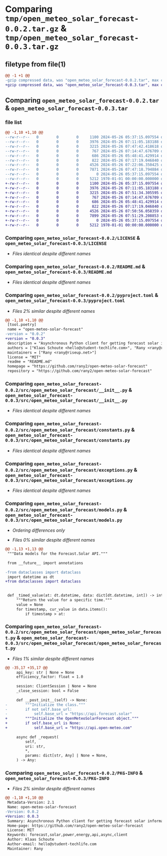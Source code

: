 # Comparing `tmp/open_meteo_solar_forecast-0.0.2.tar.gz` & `tmp/open_meteo_solar_forecast-0.0.3.tar.gz`

## filetype from file(1)

```diff
@@ -1 +1 @@
-gzip compressed data, was "open_meteo_solar_forecast-0.0.2.tar", max compression
+gzip compressed data, was "open_meteo_solar_forecast-0.0.3.tar", max compression
```

## Comparing `open_meteo_solar_forecast-0.0.2.tar` & `open_meteo_solar_forecast-0.0.3.tar`

### file list

```diff
@@ -1,10 +1,10 @@
--rw-r--r--   0        0        0     1100 2024-05-26 05:37:15.097554 open_meteo_solar_forecast-0.0.2/LICENSE
--rw-r--r--   0        0        0     3976 2024-05-26 07:11:05.183188 open_meteo_solar_forecast-0.0.2/README.md
--rw-r--r--   0        0        0     3215 2024-05-26 07:47:42.418618 open_meteo_solar_forecast-0.0.2/pyproject.toml
--rw-r--r--   0        0        0      767 2024-05-26 07:14:47.676709 open_meteo_solar_forecast-0.0.2/src/open_meteo_solar_forecast/__init__.py
--rw-r--r--   0        0        0      686 2024-05-26 05:48:41.429914 open_meteo_solar_forecast-0.0.2/src/open_meteo_solar_forecast/constants.py
--rw-r--r--   0        0        0      822 2024-05-26 07:17:19.046840 open_meteo_solar_forecast-0.0.2/src/open_meteo_solar_forecast/exceptions.py
--rw-r--r--   0        0        0     4526 2024-05-26 07:22:06.350425 open_meteo_solar_forecast-0.0.2/src/open_meteo_solar_forecast/models.py
--rw-r--r--   0        0        0     7871 2024-05-26 07:47:18.794884 open_meteo_solar_forecast-0.0.2/src/open_meteo_solar_forecast/open_meteo_solar_forecast.py
--rw-r--r--   0        0        0        0 2024-05-26 05:37:15.097554 open_meteo_solar_forecast-0.0.2/src/open_meteo_solar_forecast/py.typed
--rw-r--r--   0        0        0     5212 1970-01-01 00:00:00.000000 open_meteo_solar_forecast-0.0.2/PKG-INFO
+-rw-r--r--   0        0        0     1100 2024-05-26 05:37:15.097554 open_meteo_solar_forecast-0.0.3/LICENSE
+-rw-r--r--   0        0        0     3976 2024-05-26 07:11:05.183188 open_meteo_solar_forecast-0.0.3/README.md
+-rw-r--r--   0        0        0     3215 2024-05-26 07:51:34.305595 open_meteo_solar_forecast-0.0.3/pyproject.toml
+-rw-r--r--   0        0        0      767 2024-05-26 07:14:47.676709 open_meteo_solar_forecast-0.0.3/src/open_meteo_solar_forecast/__init__.py
+-rw-r--r--   0        0        0      686 2024-05-26 05:48:41.429914 open_meteo_solar_forecast-0.0.3/src/open_meteo_solar_forecast/constants.py
+-rw-r--r--   0        0        0      822 2024-05-26 07:17:19.046840 open_meteo_solar_forecast-0.0.3/src/open_meteo_solar_forecast/exceptions.py
+-rw-r--r--   0        0        0     4526 2024-05-26 07:50:56.058359 open_meteo_solar_forecast-0.0.3/src/open_meteo_solar_forecast/models.py
+-rw-r--r--   0        0        0     7899 2024-05-26 07:51:29.208853 open_meteo_solar_forecast-0.0.3/src/open_meteo_solar_forecast/open_meteo_solar_forecast.py
+-rw-r--r--   0        0        0        0 2024-05-26 05:37:15.097554 open_meteo_solar_forecast-0.0.3/src/open_meteo_solar_forecast/py.typed
+-rw-r--r--   0        0        0     5212 1970-01-01 00:00:00.000000 open_meteo_solar_forecast-0.0.3/PKG-INFO
```

### Comparing `open_meteo_solar_forecast-0.0.2/LICENSE` & `open_meteo_solar_forecast-0.0.3/LICENSE`

 * *Files identical despite different names*

### Comparing `open_meteo_solar_forecast-0.0.2/README.md` & `open_meteo_solar_forecast-0.0.3/README.md`

 * *Files identical despite different names*

### Comparing `open_meteo_solar_forecast-0.0.2/pyproject.toml` & `open_meteo_solar_forecast-0.0.3/pyproject.toml`

 * *Files 2% similar despite different names*

```diff
@@ -1,10 +1,10 @@
 [tool.poetry]
 name = "open-meteo-solar-forecast"
-version = "0.0.2"
+version = "0.0.3"
 description = "Asynchronous Python client for getting forecast solar information"
 authors = ["Klaas Schoute <hello@student-techlife.com>", "Rany <rany@riseup.net>"]
 maintainers = ["Rany <rany@riseup.net>"]
 license = "MIT"
 readme = "README.md"
 homepage = "https://github.com/rany2/open-meteo-solar-forecast"
 repository = "https://github.com/rany2/open-meteo-solar-forecast"
```

### Comparing `open_meteo_solar_forecast-0.0.2/src/open_meteo_solar_forecast/__init__.py` & `open_meteo_solar_forecast-0.0.3/src/open_meteo_solar_forecast/__init__.py`

 * *Files identical despite different names*

### Comparing `open_meteo_solar_forecast-0.0.2/src/open_meteo_solar_forecast/constants.py` & `open_meteo_solar_forecast-0.0.3/src/open_meteo_solar_forecast/constants.py`

 * *Files identical despite different names*

### Comparing `open_meteo_solar_forecast-0.0.2/src/open_meteo_solar_forecast/exceptions.py` & `open_meteo_solar_forecast-0.0.3/src/open_meteo_solar_forecast/exceptions.py`

 * *Files identical despite different names*

### Comparing `open_meteo_solar_forecast-0.0.2/src/open_meteo_solar_forecast/models.py` & `open_meteo_solar_forecast-0.0.3/src/open_meteo_solar_forecast/models.py`

 * *Ordering differences only*

 * *Files 0% similar despite different names*

```diff
@@ -1,13 +1,13 @@
 """Data models for the Forecast.Solar API."""
 
 from __future__ import annotations
 
-from dataclasses import dataclass
 import datetime as dt
+from dataclasses import dataclass
 
 
 def _timed_value(at: dt.datetime, data: dict[dt.datetime, int]) -> int | None:
     """Return the value for a specific time."""
     value = None
     for timestamp, cur_value in data.items():
         if timestamp > at:
```

### Comparing `open_meteo_solar_forecast-0.0.2/src/open_meteo_solar_forecast/open_meteo_solar_forecast.py` & `open_meteo_solar_forecast-0.0.3/src/open_meteo_solar_forecast/open_meteo_solar_forecast.py`

 * *Files 1% similar despite different names*

```diff
@@ -35,17 +35,17 @@
     api_key: str | None = None
     efficiency_factor: float = 1.0
 
     session: ClientSession | None = None
     _close_session: bool = False
 
     def __post_init__(self) -> None:
-        """Initialize the class."""
-        if not self.base_url:
-            self.base_url = "https://api.forecast.solar"
+        """Initialize the OpenMeteoSolarForecast object."""
+        if self.base_url is None:
+            self.base_url = "https://api.open-meteo.com"
 
     async def _request(
         self,
         uri: str,
         *,
         params: dict[str, Any] | None = None,
     ) -> Any:
```

### Comparing `open_meteo_solar_forecast-0.0.2/PKG-INFO` & `open_meteo_solar_forecast-0.0.3/PKG-INFO`

 * *Files 2% similar despite different names*

```diff
@@ -1,10 +1,10 @@
 Metadata-Version: 2.1
 Name: open-meteo-solar-forecast
-Version: 0.0.2
+Version: 0.0.3
 Summary: Asynchronous Python client for getting forecast solar information
 Home-page: https://github.com/rany2/open-meteo-solar-forecast
 License: MIT
 Keywords: forecast,solar,power,energy,api,async,client
 Author: Klaas Schoute
 Author-email: hello@student-techlife.com
 Maintainer: Rany
```

